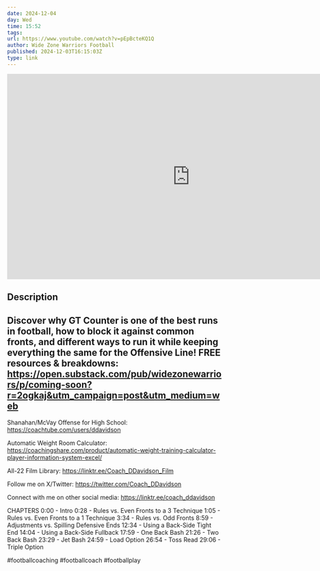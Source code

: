 ```yaml
---
date: 2024-12-04
day: Wed
time: 15:52
tags:
url: https://www.youtube.com/watch?v=pEpBcteKQ1Q
author: Wide Zone Warriors Football
published: 2024-12-03T16:15:03Z
type: link
---
```


<iframe width="854" height="480" src="https://www.youtube.com/embed/pEpBcteKQ1Q" frameborder="0" allowfullscreen></iframe>

## Description
Discover why GT Counter is one of the best runs in football, how to block it against common fronts, and different ways to run it while keeping everything the same for the Offensive Line!
FREE resources & breakdowns: https://open.substack.com/pub/widezonewarriors/p/coming-soon?r=2ogkaj&utm_campaign=post&utm_medium=web
--
Shanahan/McVay Offense for High School: https://coachtube.com/users/ddavidson

Automatic Weight Room Calculator: https://coachingshare.com/product/automatic-weight-training-calculator-player-information-system-excel/


All-22 Film Library: https://linktr.ee/Coach_DDavidson_Film

Follow me on X/Twitter: https://twitter.com/Coach_DDavidson

Connect with me on other social media: https://linktr.ee/coach_ddavidson

CHAPTERS
0:00 - Intro
0:28 - Rules vs. Even Fronts to a 3 Technique
1:05 - Rules vs. Even Fronts to a 1 Technique
3:34 - Rules vs. Odd Fronts
8:59 - Adjustments vs. Spilling Defensive Ends
12:34 - Using a Back-Side Tight End
14:04 - Using a Back-Side Fullback
17:59 - One Back Bash
21:26 - Two Back Bash
23:29 - Jet Bash
24:59 - Load Option
26:54 - Toss Read
29:06 - Triple Option

#footballcoaching #footballcoach #footballplay